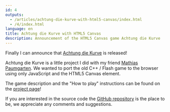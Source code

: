 ```yaml
---
id: 4
outputs:
  - /articles/achtung-die-kurve-with-html5-canvas/index.html
  - /4/index.html
language: en
title: Achtung die Kurve with HTML5 Canvas
description: Announcement of the HTML5 Canvas game Achtung die Kurve
---
```


<p>
Finally I can announce that <a href="http://stravid.com/projects/achtung-die-kurve/">Achtung die Kurve</a> is released!
</p>
<p>
Achtung die Kurve is a little project I did with my friend <a href="http://www.mathias-paumgarten.com">Mathias Paumgarten</a>. We wanted to port the old C++ / Flash game to the browser using only JavaScript and the HTML5 Canvas element.
</p>
<p>
The game description and the "How to play" instructions can be found on the <a href="http://stravid.com/projects/achtung-die-kurve/">project page</a>!
</p>
<p>
If you are interested in the source code the <a href="https://github.com/stravid/achtung-die-kurve">GitHub repository</a> is the place to be, we appreciate any comments and suggestions.
</p>
